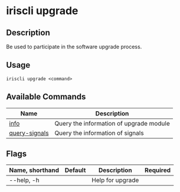 # iriscli upgrade

## Description

Be used to participate in the software upgrade process.

## Usage

```shell
iriscli upgrade <command>
```

## Available Commands

| Name                              | Description                             |
| --------------------------------- | --------------------------------------- |
| [info](info.md)                   | Query the information of upgrade module |
| [query-signals](query-signals.md) | Query the information of signals        |

## Flags

| Name, shorthand | Default | Description      | Required |
| --------------- | ------- | ---------------- | -------- |
| --help, -h      |         | Help for upgrade |          |
